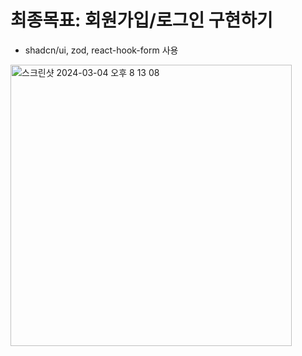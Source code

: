 # 최종목표: 회원가입/로그인 구현하기

- shadcn/ui, zod, react-hook-form 사용
  
<img width="450" alt="스크린샷 2024-03-04 오후 8 13 08" src="https://github.com/jiapril11/devCamp/assets/68138550/8cdb6fb8-9dc1-4239-b176-e922f999fc77">

